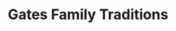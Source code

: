 ---
title: "Gates Family Traditions"
url: /cottage-grove/gates-family-traditions/
shop: Metzgerei
---